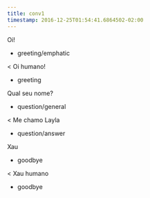 ```yaml
---
title: conv1
timestamp: 2016-12-25T01:54:41.6864502-02:00
---
```


Oi!
* greeting/emphatic

< Oi humano!
* greeting

Qual seu nome?
* question/general

< Me chamo Layla
* question/answer

Xau
* goodbye

< Xau humano
* goodbye
